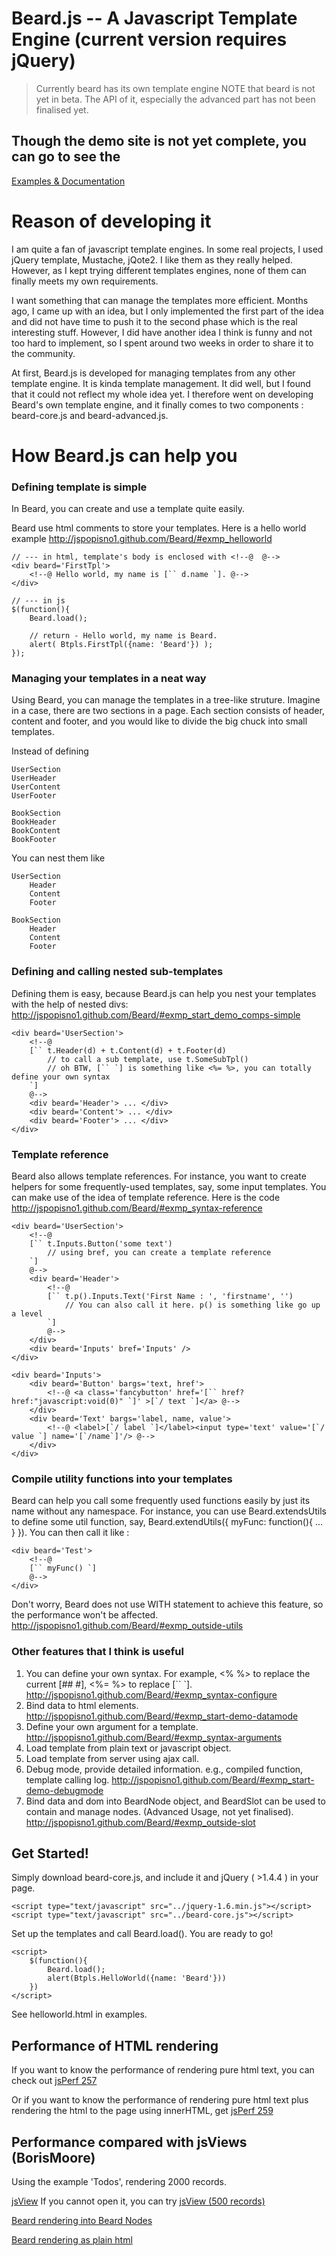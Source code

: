 # Beard.js -- A Javascript Template Engine (current version requires jQuery)

> Currently beard has its own template engine
> NOTE that beard is not yet in beta. The API of it, especially the advanced part has not been finalised yet.

## Though the demo site is not yet complete, you can go to see the
<a href="http://jspopisno1.github.com/Beard" target="_blank">Examples & Documentation</a>

# Reason of developing it

I am quite a fan of javascript template engines.  In some real projects, I used jQuery template, Mustache, jQote2.
I like them as they really helped. However, as I kept trying different templates engines, none of them can finally
meets my own requirements.

I want something that can manage the templates more efficient. Months ago, I came up with an idea, but I only
implemented the first part of the idea and did not have time
to push it to the second phase which is the real interesting stuff. However, I did have another idea I think
is funny and not too hard to implement, so I spent around two weeks in order to share it to the community.

At first, Beard.js is developed for managing templates from any other template engine. It is kinda template management.
It did well, but I found that it could not reflect my whole idea yet. I therefore went on developing Beard's own
template engine, and it finally comes to two components : beard-core.js and beard-advanced.js.

# How Beard.js can help you

### Defining template is simple

In Beard, you can create and use a template quite easily.

Beard use html comments to store your templates. Here is a hello world example
http://jspopisno1.github.com/Beard/#exmp_helloworld

	// --- in html, template's body is enclosed with <!--@  @-->
	<div beard='FirstTpl'>
		<!--@ Hello world, my name is [`` d.name `]. @-->
	</div>

	// --- in js
	$(function(){
		Beard.load();

		// return - Hello world, my name is Beard.
		alert( Btpls.FirstTpl({name: 'Beard'}) );
	});

### Managing your templates in a neat way

Using Beard, you can manage the templates in a tree-like struture. Imagine in a case, there are two sections in a page.
Each section consists of header, content and footer, and you would like to divide the big chuck into small templates.

Instead of defining

	UserSection
	UserHeader
	UserContent
	UserFooter

	BookSection
	BookHeader
	BookContent
	BookFooter

You can nest them like

	UserSection
		Header
		Content
		Footer

	BookSection
		Header
		Content
		Footer

### Defining and calling nested sub-templates

Defining them is easy, because Beard.js can help you nest your templates with the help of nested divs:
http://jspopisno1.github.com/Beard/#exmp_start_demo_comps-simple

	<div beard='UserSection'>
		<!--@
		[`` t.Header(d) + t.Content(d) + t.Footer(d)
			// to call a sub template, use t.SomeSubTpl()
			// oh BTW, [`` `] is something like <%= %>, you can totally define your own syntax
		`]
		@-->
		<div beard='Header'> ... </div>
		<div beard='Content'> ... </div>
		<div beard='Footer'> ... </div>
	</div>

### Template reference

Beard also allows template references. For instance, you want to create helpers for some frequently-used templates,
say, some input templates. You can make use of the idea of template reference. Here is the code
http://jspopisno1.github.com/Beard/#exmp_syntax-reference


	<div beard='UserSection'>
		<!--@
		[`` t.Inputs.Button('some text')
			// using bref, you can create a template reference
		`]
		@-->
		<div beard='Header'>
			<!--@
			[`` t.p().Inputs.Text('First Name : ', 'firstname', '')
				// You can also call it here. p() is something like go up a level
			`]
			@-->
		</div>
		<div beard='Inputs' bref='Inputs' />
	</div>

	<div beard='Inputs'>
		<div beard='Button' bargs='text, href'>
			<!--@ <a class='fancybutton' href='[`` href?href:"javascript:void(0)" `]' >[`/ text `]</a> @-->
		</div>
		<div beard='Text' bargs='label, name, value'>
			<!--@ <label>[`/ label `]</label><input type='text' value='[`/ value `] name='[`/name`]'/> @-->
		</div>
	</div>

### Compile utility functions into your templates

Beard can help you call some frequently used functions easily by just its name without any namespace. For instance,
you can use Beard.extendsUtils to define some util function, say, Beard.extendUtils({ myFunc: function(){ ... } }).
You can then call it like :

	<div beard='Test'>
		<!--@
		[`` myFunc() `]
		@-->
	</div>

Don't worry, Beard does not use WITH statement to achieve this feature, so the performance won't be affected.
http://jspopisno1.github.com/Beard/#exmp_outside-utils

### Other features that I think is useful

1. You can define your own syntax. For example, <% %> to replace the current [## #], <%= %> to replace [\`\` \`]. http://jspopisno1.github.com/Beard/#exmp_syntax-configure
2. Bind data to html elements. http://jspopisno1.github.com/Beard/#exmp_start-demo-datamode
3. Define your own argument for a template. http://jspopisno1.github.com/Beard/#exmp_syntax-arguments
4. Load template from plain text or javascript object.
5. Load template from server using ajax call.
6. Debug mode, provide detailed information. e.g., compiled function, template calling log. http://jspopisno1.github.com/Beard/#exmp_start-demo-debugmode
7. Bind data and dom into BeardNode object, and BeardSlot can be used to contain and manage nodes. (Advanced Usage, not yet finalised). http://jspopisno1.github.com/Beard/#exmp_outside-slot

## Get Started!

Simply download beard-core.js, and include it and jQuery ( >1.4.4 ) in your page.

    <script type="text/javascript" src="../jquery-1.6.min.js"></script>
    <script type="text/javascript" src="../beard-core.js"></script>

Set up the templates and call Beard.load(). You are ready to go!

    <script>
        $(function(){
            Beard.load();
            alert(Btpls.HelloWorld({name: 'Beard'}))
        })
    </script>

See helloworld.html in examples.

## Performance of HTML rendering

If you want to know the performance of rendering pure html text, you can check out
<a href="http://jsperf.com/dom-vs-innerhtml-based-templating/257" target="_blank">jsPerf 257</a>

Or if you want to know the performance of rendering pure html text plus rendering the html to the page using innerHTML, get
<a href="http://jsperf.com/dom-vs-innerhtml-based-templating/259" target="_blank">jsPerf 259</a>

## Performance compared with jsViews (BorisMoore)

Using the example 'Todos', rendering 2000 records.

<a href="http://jspopisno1.github.com/Beard/compare/jsView-todos.html" target="_blank">jsView</a> If you cannot open it, you can try
<a href="http://jspopisno1.github.com/Beard/compare/jsView-todos_500.html" target="_blank">jsView (500 records)</a>

<a href="http://jspopisno1.github.com/Beard/compare/beard-todos_advanced_huge.html" target="_blank">Beard rendering into Beard Nodes</a>

<a href="http://jspopisno1.github.com/Beard/compare/beard-todos_core.html" target="_blank">Beard rendering as plain html</a>




